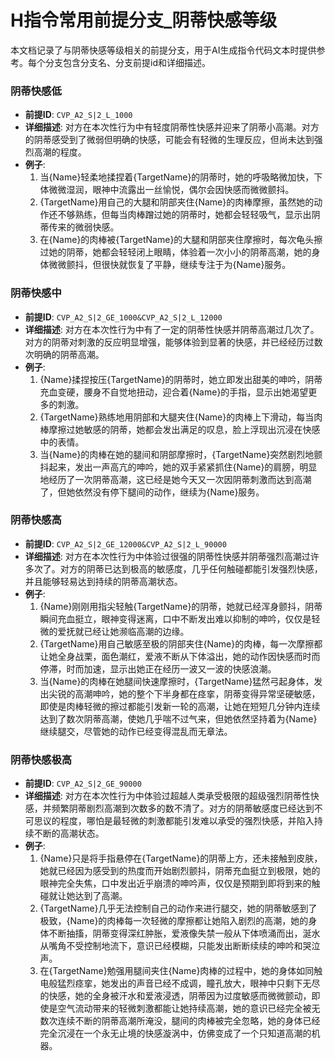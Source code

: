 # H指令常用前提分支_阴蒂快感等级

本文档记录了与阴蒂快感等级相关的前提分支，用于AI生成指令代码文本时提供参考。每个分支包含分支名、分支前提id和详细描述。

### 阴蒂快感低
- **前提ID**: `CVP_A2_S|2_L_1000`
- **详细描述**: 对方在本次性行为中有轻度阴蒂性快感并迎来了阴蒂小高潮。对方的阴蒂感受到了微弱但明确的快感，可能会有轻微的生理反应，但尚未达到强烈高潮的程度。
- **例子**:
  1. 当{Name}轻柔地揉捏着{TargetName}的阴蒂时，她的呼吸略微加快，下体微微湿润，眼神中流露出一丝愉悦，偶尔会因快感而微微颤抖。
  2. {TargetName}用自己的大腿和阴部夹住{Name}的肉棒摩擦，虽然她的动作还不够熟练，但每当肉棒蹭过她的阴蒂时，她都会轻轻吸气，显示出阴蒂传来的微弱快感。
  3. 在{Name}的肉棒被{TargetName}的大腿和阴部夹住摩擦时，每次龟头擦过她的阴蒂，她都会轻轻闭上眼睛，体验着一次小小的阴蒂高潮，她的身体微微颤抖，但很快就恢复了平静，继续专注于为{Name}服务。

### 阴蒂快感中
- **前提ID**: `CVP_A2_S|2_GE_1000&CVP_A2_S|2_L_12000`
- **详细描述**: 对方在本次性行为中有了一定的阴蒂性快感并阴蒂高潮过几次了。对方的阴蒂对刺激的反应明显增强，能够体验到显著的快感，并已经经历过数次明确的阴蒂高潮。
- **例子**:
  1. {Name}揉捏按压{TargetName}的阴蒂时，她立即发出甜美的呻吟，阴蒂充血变硬，腰身不自觉地扭动，迎合着{Name}的手指，显示出她渴望更多的刺激。
  2. {TargetName}熟练地用阴部和大腿夹住{Name}的肉棒上下滑动，每当肉棒摩擦过她敏感的阴蒂，她都会发出满足的叹息，脸上浮现出沉浸在快感中的表情。
  3. 当{Name}的肉棒在她的腿间和阴部摩擦时，{TargetName}突然剧烈地颤抖起来，发出一声高亢的呻吟，她的双手紧紧抓住{Name}的肩膀，明显地经历了一次阴蒂高潮，这已经是她今天又一次因阴蒂刺激而达到高潮了，但她依然没有停下腿间的动作，继续为{Name}服务。

### 阴蒂快感高
- **前提ID**: `CVP_A2_S|2_GE_12000&CVP_A2_S|2_L_90000`
- **详细描述**: 对方在本次性行为中体验过很强的阴蒂性快感并阴蒂强烈高潮过许多次了。对方的阴蒂已达到极高的敏感度，几乎任何触碰都能引发强烈快感，并且能够轻易达到持续的阴蒂高潮状态。
- **例子**:
  1. {Name}刚刚用指尖轻触{TargetName}的阴蒂，她就已经浑身颤抖，阴蒂瞬间充血挺立，眼神变得迷离，口中不断发出难以抑制的呻吟，仅仅是轻微的爱抚就已经让她濒临高潮的边缘。
  2. {TargetName}用自己敏感至极的阴部夹住{Name}的肉棒，每一次摩擦都让她全身战栗，面色潮红，爱液不断从下体溢出，她的动作因快感而时而停滞，时而加速，显示出她正在经历一波又一波的快感浪潮。
  3. 当{Name}的肉棒在她腿间快速摩擦时，{TargetName}猛然弓起身体，发出尖锐的高潮呻吟，她的整个下半身都在痉挛，阴蒂变得异常坚硬敏感，即使是肉棒轻微的擦过都能引发新一轮的高潮，让她在短短几分钟内连续达到了数次阴蒂高潮，使她几乎喘不过气来，但她依然坚持着为{Name}继续腿交，尽管她的动作已经变得混乱而无章法。

### 阴蒂快感极高
- **前提ID**: `CVP_A2_S|2_GE_90000`
- **详细描述**: 对方在本次性行为中体验过超越人类承受极限的超级强烈阴蒂性快感，并频繁阴蒂剧烈高潮到次数多的数不清了。对方的阴蒂敏感度已经达到不可思议的程度，哪怕是最轻微的刺激都能引发难以承受的强烈快感，并陷入持续不断的高潮状态。
- **例子**:
  1. {Name}只是将手指悬停在{TargetName}的阴蒂上方，还未接触到皮肤，她就已经因为感受到的热度而开始剧烈颤抖，阴蒂充血挺立到极限，她的眼神完全失焦，口中发出近乎崩溃的呻吟声，仅仅是预期到即将到来的触碰就让她达到了高潮。
  2. {TargetName}几乎无法控制自己的动作来进行腿交，她的阴蒂敏感到了极致，{Name}的肉棒每一次轻微的摩擦都让她陷入剧烈的高潮，她的身体不断抽搐，阴蒂变得深红肿胀，爱液像失禁一般从下体喷涌而出，涎水从嘴角不受控制地流下，意识已经模糊，只能发出断断续续的呻吟和哭泣声。
  3. 在{TargetName}勉强用腿间夹住{Name}肉棒的过程中，她的身体如同触电般猛烈痉挛，她发出的声音已经不成调，瞳孔放大，眼神中只剩下无尽的快感，她的全身被汗水和爱液浸透，阴蒂因为过度敏感而微微颤动，即使是空气流动带来的轻微刺激都能让她持续高潮，她的意识已经完全被无数次连续不断的阴蒂高潮所淹没，腿间的肉棒被完全忽略，她的身体已经完全沉浸在一个永无止境的快感漩涡中，仿佛变成了一个只知道高潮的机器。
